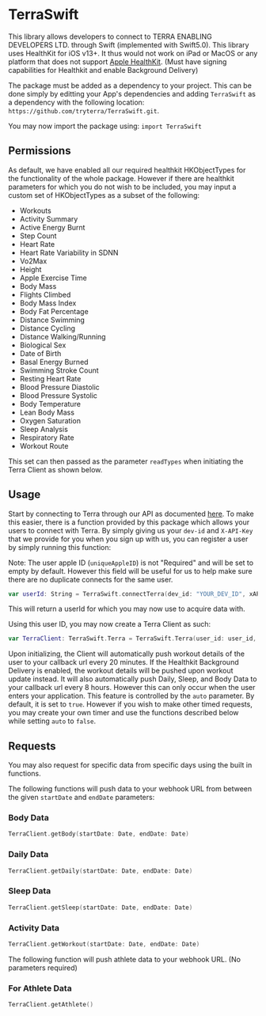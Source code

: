 # TerraSwift

This library allows developers to connect to TERRA ENABLING DEVELOPERS LTD. through Swift (implemented with Swift5.0).
This library uses HealthKit for iOS v13+. It thus would not work on iPad or MacOS or any platform that does not support [Apple HealthKit](https://developer.apple.com/health-fitness/). (Must have signing capabilities for Healthkit and enable Background Delivery)

The package must be added as a dependency to your project. This can be done simply by editting your App's dependencies and adding `TerraSwift` as a dependency with the following location: `https://github.com/tryterra/TerraSwift.git`.

You may now import the package using: `import TerraSwift`

## Permissions
As default, we have enabled all our required healthkit HKObjectTypes for the functionality of the whole package. However if there are healthkit parameters for which you do not wish to be included, you may input a custom set of HKObjectTypes as a subset of the following:

- Workouts
- Activity Summary 
- Active Energy Burnt
- Step Count
- Heart Rate
- Heart Rate Variability in SDNN
- Vo2Max
- Height
- Apple Exercise Time
- Body Mass
- Flights Climbed
- Body Mass Index
- Body Fat Percentage
- Distance Swimming
- Distance Cycling
- Distance Walking/Running
- Biological Sex
- Date of Birth
- Basal Energy Burned
- Swimming Stroke Count
- Resting Heart Rate
- Blood Pressure Diastolic
- Blood Pressure Systolic
- Body Temperature
- Lean Body Mass
- Oxygen Saturation
- Sleep Analysis
- Respiratory Rate
- Workout Route

This set can then passed as the parameter `readTypes` when initiating the Terra Client as shown below.

## Usage
Start by connecting to Terra through our API as documented [here](https://docs.tryterra.co). To make this easier, there is a function provided by this package which allows your users to connect with Terra. By simply giving us your `dev-id` and `X-API-Key` that we provide for you when you sign up with us, you can register a user by simply running this function:

Note: The user apple ID (`uniqueAppleID`) is not "Required" and will be set to empty by default. However this field will be useful for us to help make sure there are no duplicate connects for the same user.  

```swift
var userId: String = TerraSwift.connectTerra(dev_id: "YOUR_DEV_ID", xAPIKey: "YOUR_API_KEY", uniqueAppleID: "USER_APPLE_ID")
```

This will return a userId for which you may now use to acquire data with.

Using this user ID, you may now create a Terra Client as such:

```swift
var TerraClient: TerraSwift.Terra = TerraSwift.Terra(user_id: user_id, dev_id: "YOUR_DEV_ID", xAPIKey: "YOUR_API_KEY", auto: true, readTypes: "YOUR_CUSTOM_HKOBJECT_SET")
```

Upon initializing, the Client will automatically push workout details of the user to your callback url every 20 minutes. If the Healthkit Background Delivery is enabled, the workout details will be pushed upon workout update instead. It will also automatically push Daily, Sleep, and Body Data to your callback url every 8 hours. However this can only occur when the user enters your application. This feature is controlled by the `auto` parameter. By default, it is set to `true`. However if you wish to make other timed requests, you may create your own timer and use the functions described below while setting `auto` to `false`.

## Requests

You may also request for specific data from specific days using the built in functions.

The following functions will push data to your webhook URL from between the given `startDate` and `endDate` parameters:

### Body Data
```swift
TerraClient.getBody(startDate: Date, endDate: Date)
```

### Daily Data
```swift
TerraClient.getDaily(startDate: Date, endDate: Date)
```

### Sleep Data
```swift
TerraClient.getSleep(startDate: Date, endDate: Date)
```

### Activity Data
```swift
TerraClient.getWorkout(startDate: Date, endDate: Date)
```

The following function will push athlete data to your webhook URL. (No parameters required)

### For Athlete Data
```swift
TerraClient.getAthlete()
```
